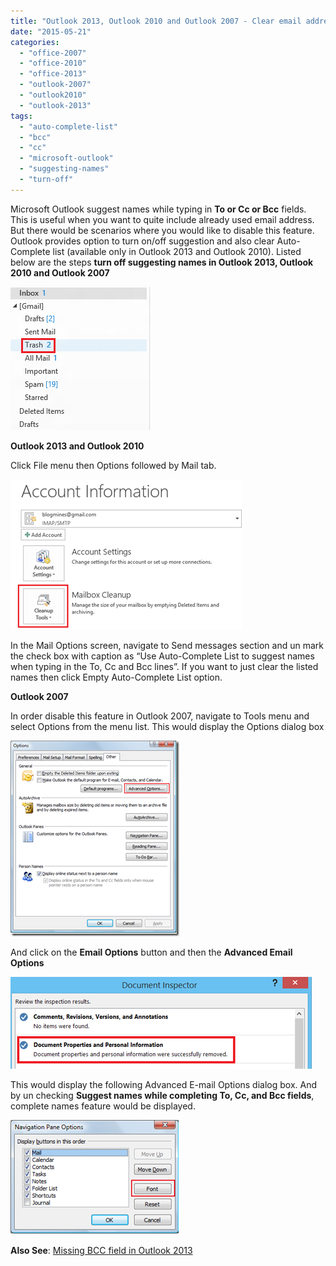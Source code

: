 ```yaml
---
title: "Outlook 2013, Outlook 2010 and Outlook 2007 - Clear email addresses in auto complete list"
date: "2015-05-21"
categories: 
  - "office-2007"
  - "office-2010"
  - "office-2013"
  - "outlook-2007"
  - "outlook2010"
  - "outlook-2013"
tags: 
  - "auto-complete-list"
  - "bcc"
  - "cc"
  - "microsoft-outlook"
  - "suggesting-names"
  - "turn-off"
---
```


Microsoft Outlook suggest names while typing in **To or Cc or Bcc** fields. This is useful when you want to quite include already used email address. But there would be scenarios where you would like to disable this feature. Outlook provides option to turn on/off suggestion and also clear Auto-Complete list (available only in Outlook 2013 and Outlook 2010). Listed below are the steps **turn off suggesting names in Outlook 2013, Outlook 2010 and Outlook 2007**

[![Outlook To, Bcc, Cc field suggesting names](images/1_image_thumb17.png "Outlook To, Bcc, Cc field suggesting names")](http://blogmines.com/blog/wp-content/uploads/2014/08/image17.png)

**Outlook 2013 and Outlook 2010**

Click File menu then Options followed by Mail tab.

[![Turn Off suggesting names in Outlook 2013 and Outlook 2010](images/1_image_thumb18.png "Turn Off suggesting names in Outlook 2013 and Outlook 2010")](http://blogmines.com/blog/wp-content/uploads/2014/08/image18.png)

In the Mail Options screen, navigate to Send messages section and un mark the check box with caption as “Use Auto-Complete List to suggest names when typing in the To, Cc and Bcc lines”. If you want to just clear the listed names then click Empty Auto-Complete List option.

**Outlook 2007**

In order disable this feature in Outlook 2007, navigate to Tools menu and select Options from the menu list. This would display the Options dialog box

[![Microsoft Outlook 2007 E-mail Options](images/1_image_thumb7.png "Microsoft Outlook 2007 E-mail Options")](http://blogmines.com/blog/wp-content/uploads/2009/07/image7.png)

And click on the **Email Options** button and then the **Advanced Email Options**

[![Advanced E-mail Options in Outlook 2007](images/1_image_thumb8.png "Advanced E-mail Options in Outlook 2007")](http://blogmines.com/blog/wp-content/uploads/2009/07/image8.png)

This would display the following Advanced E-mail Options dialog box. And by un checking **Suggest names while completing To, Cc, and Bcc fields**, complete names feature would be displayed.

[![Suggest names while completing To, Cc, and Bcc fields](images/1_image_thumb9.png "Suggest names while completing To, Cc, and Bcc fields ")](http://blogmines.com/blog/wp-content/uploads/2009/07/image9.png)

**Also See**: [Missing BCC field in Outlook 2013](http://blogmines.com/blog/missing-bcc-field-in-outlook-2013/)
